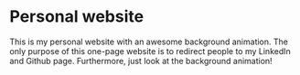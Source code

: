 # Personal website
This is my personal website with an awesome background animation.
The only purpose of this one-page website is to redirect people to my LinkedIn and Github page.
Furthermore, just look at the background animation!
